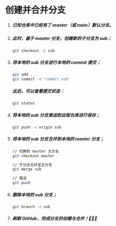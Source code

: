 # 创建并合并分支

1. ##### 已知仓库中已经有了 master（或 main）默认分支。

2. ##### 此时，基于 master 分支，创建新的子分支为 sub；

   ```bash
   git checkout -b sub
   ```

3. ##### 将本地的 sub 分支进行本地的 commit 提交；

   ```bash
   git add .
   git commit -m "commit sub"
   ```

   ##### 此后，可以查看提交状态：

   ```bash
   git status
   ```

4. ##### 将本地的 sub 分支推送到远程仓库进行保存；

   ```bash
   git push -u origin sub
   ```

5. ##### 将本地的 sub 分支合并到本地的 master 分支；

   ```bash
   // 切换到 master 主分支
   git checkout master
   
   // 子分支合并至主分支
   git merge sub
   
   // 推送
   git push
   ```

6. ##### 删除本地的 sub 分支；

   ```bash
   git branch -d sub
   ```

7. ##### 刷新 GitHub，完成分支的创建与合并！🎉🎉🎉